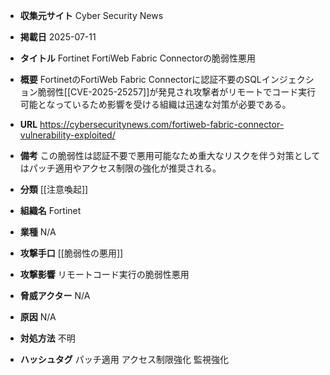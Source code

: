 - **収集元サイト**
Cyber Security News

- **掲載日**
2025-07-11

- **タイトル**
Fortinet FortiWeb Fabric Connectorの脆弱性悪用

- **概要**
FortinetのFortiWeb Fabric Connectorに認証不要のSQLインジェクション脆弱性[[CVE-2025-25257]]が発見され攻撃者がリモートでコード実行可能となっているため影響を受ける組織は迅速な対策が必要である。

- **URL**
https://cybersecuritynews.com/fortiweb-fabric-connector-vulnerability-exploited/

- **備考**
この脆弱性は認証不要で悪用可能なため重大なリスクを伴う対策としてはパッチ適用やアクセス制限の強化が推奨される。

- **分類**
[[注意喚起]]

- **組織名**
Fortinet

- **業種**
N/A

- **攻撃手口**
[[脆弱性の悪用]]

- **攻撃影響**
リモートコード実行の脆弱性悪用

- **脅威アクター**
N/A

- **原因**
N/A

- **対処方法**
不明

- **ハッシュタグ**
パッチ適用 アクセス制限強化 監視強化

